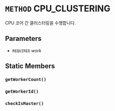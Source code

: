 # `METHOD` CPU_CLUSTERING
CPU 코어 간 클러스터링을 수행합니다.

## Parameters
* `REQUIRED` *work*

## Static Members

### `getWorkerCount()`

### `getWorkerId()`

### `checkIsMaster()`
